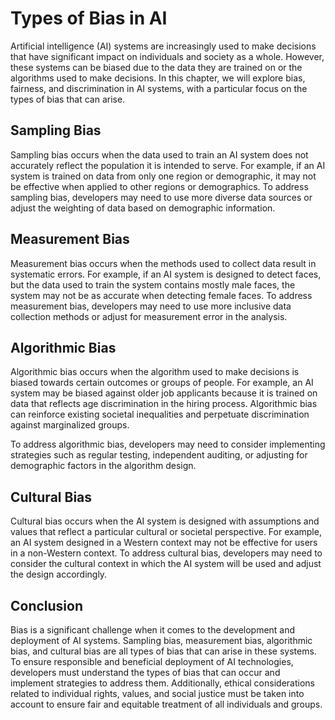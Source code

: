 Types of Bias in AI
========================================================================

Artificial intelligence (AI) systems are increasingly used to make decisions that have significant impact on individuals and society as a whole. However, these systems can be biased due to the data they are trained on or the algorithms used to make decisions. In this chapter, we will explore bias, fairness, and discrimination in AI systems, with a particular focus on the types of bias that can arise.

Sampling Bias
-------------

Sampling bias occurs when the data used to train an AI system does not accurately reflect the population it is intended to serve. For example, if an AI system is trained on data from only one region or demographic, it may not be effective when applied to other regions or demographics. To address sampling bias, developers may need to use more diverse data sources or adjust the weighting of data based on demographic information.

Measurement Bias
----------------

Measurement bias occurs when the methods used to collect data result in systematic errors. For example, if an AI system is designed to detect faces, but the data used to train the system contains mostly male faces, the system may not be as accurate when detecting female faces. To address measurement bias, developers may need to use more inclusive data collection methods or adjust for measurement error in the analysis.

Algorithmic Bias
----------------

Algorithmic bias occurs when the algorithm used to make decisions is biased towards certain outcomes or groups of people. For example, an AI system may be biased against older job applicants because it is trained on data that reflects age discrimination in the hiring process. Algorithmic bias can reinforce existing societal inequalities and perpetuate discrimination against marginalized groups.

To address algorithmic bias, developers may need to consider implementing strategies such as regular testing, independent auditing, or adjusting for demographic factors in the algorithm design.

Cultural Bias
-------------

Cultural bias occurs when the AI system is designed with assumptions and values that reflect a particular cultural or societal perspective. For example, an AI system designed in a Western context may not be effective for users in a non-Western context. To address cultural bias, developers may need to consider the cultural context in which the AI system will be used and adjust the design accordingly.

Conclusion
----------

Bias is a significant challenge when it comes to the development and deployment of AI systems. Sampling bias, measurement bias, algorithmic bias, and cultural bias are all types of bias that can arise in these systems. To ensure responsible and beneficial deployment of AI technologies, developers must understand the types of bias that can occur and implement strategies to address them. Additionally, ethical considerations related to individual rights, values, and social justice must be taken into account to ensure fair and equitable treatment of all individuals and groups.
